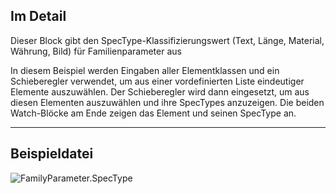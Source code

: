 ## Im Detail
Dieser Block gibt den SpecType-Klassifizierungswert (Text, Länge, Material, Währung, Bild) für Familienparameter aus

In diesem Beispiel werden Eingaben aller Elementklassen und ein Schieberegler verwendet, um aus einer vordefinierten Liste eindeutiger Elemente auszuwählen. Der Schieberegler wird dann eingesetzt, um aus diesen Elementen auszuwählen und ihre SpecTypes anzuzeigen. Die beiden Watch-Blöcke am Ende zeigen das Element und seinen SpecType an.

___
## Beispieldatei

![FamilyParameter.SpecType](./Revit.Elements.FamilyParameter.SpecType_img.jpg)
